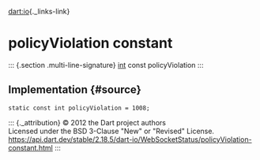 [dart:io](../../dart-io/dart-io-library){._links-link}

policyViolation constant
========================

::: {.section .multi-line-signature}
[int](../../dart-core/int-class) const policyViolation
:::

Implementation {#source}
--------------

``` {.language-dart data-language="dart"}
static const int policyViolation = 1008;
```

::: {._attribution}
© 2012 the Dart project authors\
Licensed under the BSD 3-Clause \"New\" or \"Revised\" License.\
<https://api.dart.dev/stable/2.18.5/dart-io/WebSocketStatus/policyViolation-constant.html>
:::
